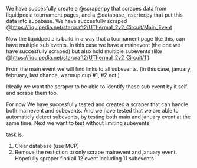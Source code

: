 We have succesfully create a @scraper.py  that scrapes data from liquidpedia tournament pages, and a @database_inserter.py  that put this data into supabase. We have succesfully scraped @https://liquipedia.net/starcraft2/UThermal_2v2_Circuit/Main_Event 

Now the liquidpedia is build in a way that a tournament page like this, can have multiple sub events. In this case we have a mainevent (the one we have succesfully scraped) but also hold multiple subevents (like @https://liquipedia.net/starcraft2/UThermal_2v2_Circuit/1 ) 

From the main event we will find links to all subevents. (in this case, january, february, last chance, warmup cup #1, #2 ect.) 

Ideally we want the scraper to be able to identify these sub event by it self. and scrape them too. 

For now We have succesfully tested and created a scraper that can handle both mainevent and subevents. And we have tested that we are able to automaticly detect subevents, by testing both main and january event at the same time. Next we want to test without limiting subevents


task is:
1. Clear database (use MCP) 
2. Remove the restiction to only scrape mainevent and january event. Hopefully spraper find all 12 event including 11 subevents